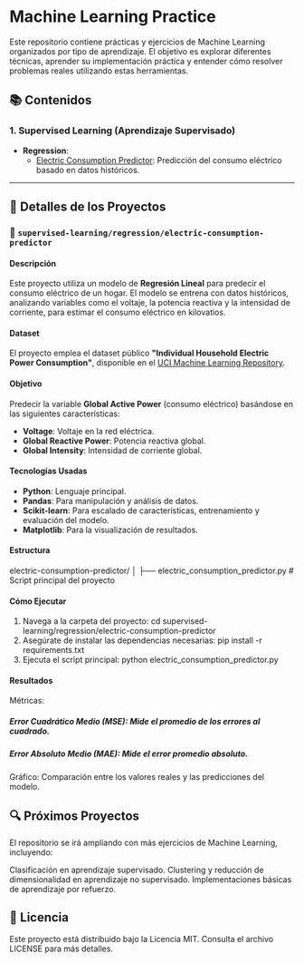 # Machine Learning Practice

Este repositorio contiene prácticas y ejercicios de Machine Learning organizados por tipo de aprendizaje. El objetivo es explorar diferentes técnicas, aprender su implementación práctica y entender cómo resolver problemas reales utilizando estas herramientas.

## 📚 Contenidos

### 1. Supervised Learning (Aprendizaje Supervisado)
- **Regression**:
  - [Electric Consumption Predictor](supervised-learning/regression/electric-consumption-predictor): Predicción del consumo eléctrico basado en datos históricos.

---

## 🧪 Detalles de los Proyectos

### 📂 `supervised-learning/regression/electric-consumption-predictor`

#### **Descripción**
Este proyecto utiliza un modelo de **Regresión Lineal** para predecir el consumo eléctrico de un hogar. El modelo se entrena con datos históricos, analizando variables como el voltaje, la potencia reactiva y la intensidad de corriente, para estimar el consumo eléctrico en kilovatios.

#### **Dataset**
El proyecto emplea el dataset público **"Individual Household Electric Power Consumption"**, disponible en el [UCI Machine Learning Repository](https://archive.ics.uci.edu/ml/datasets/individual+household+electric+power+consumption).

#### **Objetivo**
Predecir la variable **Global Active Power** (consumo eléctrico) basándose en las siguientes características:
- **Voltage**: Voltaje en la red eléctrica.
- **Global Reactive Power**: Potencia reactiva global.
- **Global Intensity**: Intensidad de corriente global.

#### **Tecnologías Usadas**
- **Python**: Lenguaje principal.
- **Pandas**: Para manipulación y análisis de datos.
- **Scikit-learn**: Para escalado de características, entrenamiento y evaluación del modelo.
- **Matplotlib**: Para la visualización de resultados.

#### **Estructura**
electric-consumption-predictor/ │ ├── electric_consumption_predictor.py # Script principal del proyecto

#### **Cómo Ejecutar**
1. Navega a la carpeta del proyecto:
   cd supervised-learning/regression/electric-consumption-predictor
2. Asegúrate de instalar las dependencias necesarias:
  pip install -r requirements.txt
3. Ejecuta el script principal:
  python electric_consumption_predictor.py

#### Resultados
Métricas:
##### Error Cuadrático Medio (MSE): Mide el promedio de los errores al cuadrado.
##### Error Absoluto Medio (MAE): Mide el error promedio absoluto.
Gráfico:
Comparación entre los valores reales y las predicciones del modelo.

## 🔍 Próximos Proyectos
El repositorio se irá ampliando con más ejercicios de Machine Learning, incluyendo:

Clasificación en aprendizaje supervisado.
Clustering y reducción de dimensionalidad en aprendizaje no supervisado.
Implementaciones básicas de aprendizaje por refuerzo.

## 📄 Licencia
Este proyecto está distribuido bajo la Licencia MIT. Consulta el archivo LICENSE para más detalles.
